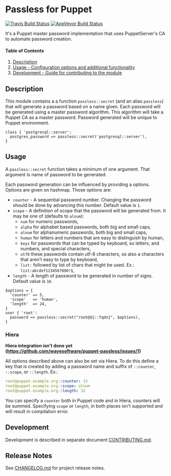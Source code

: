 Passless for Puppet
===================

[![Travis Build Status](https://travis-ci.com/wavesoftware/puppet-passless.svg?branch=master)](https://travis-ci.com/wavesoftware/puppet-passless)
[![AppVeyor Build Status](https://ci.appveyor.com/api/projects/status/spq8dce2slfybs0a/branch/master?svg=true)](https://ci.appveyor.com/project/cardil/puppet-passless/branch/master)


It's a Puppet master password implementation that uses PuppetServer's CA to 
automate password creation.

#### Table of Contents

1. [Description](#description)
3. [Usage - Configuration options and additional functionality](#usage)
5. [Development - Guide for contributing to the module](#development)

## Description

This module contains a a function `passless::secret` (and an alias `passless`) 
that will generate a password based on a name given. Each password will be 
generated using a master password algorithm. This algorithm will take a 
Puppet CA as a master password. Password generated will be unique to Puppet
environment.

```puppet
class { 'postgresql::server':
  postgres_password => passless::secret('postgresql::server'),
}
```

## Usage

A `passless::secret` function takes a minimum of one argument. That argument is
name of password to be generated. 

Each password generation can be influenced by providing a options. Options are
given on hashmap. Those options are:

 * `counter` - A sequential password number. Changing the password should be 
   done by advancing this number. Default value is `1`.
 * `scope` - A definition of scope that the password will be generated from. It 
   may be one of (defaults to `alnum`): 
    * `num` for numeric passwords,
    * `alpha` for alphabet based passwords, both big and small caps,
    * `alnum` for alphanumeric passwords, both big and small caps,
    * `human` for letters and numbers that are easy to distinguish by human,
    * `keys` for passwords that can be typed by keyboard, so letters, and 
      numbers, and special characters,
    * `utf8` these passwords contain utf-8 characters, so also a characters 
      that aren't easy to type by keyboard,
    * `list:` followed by list of chars that might be used. Ex.: 
      `list:abcdef1234567890!$`,
 * `length` - A length of password to be generated in number of signs. Default 
   value is `16`.

```puppet
$options = {
  'counter' => 5,
  'scope'   => 'human',
  'length'  => 24,
}
user { 'root':
  password => passless::secret("root@${::fqdn}", $options),
}
```

### Hiera

**Hiera integration isn't done yet (https://github.com/wavesoftware/puppet-passless/issues/1)**

All options described above can also be set via Hiera. To do this define a key 
that is created by adding a password name and suffix of `::counter`, `::scope`,
or `::length`. Ex.:

```yaml
root@puppet.example.org::counter: 13
root@puppet.example.org::scope: alnum
root@puppet.example.org::length: 32
```

You can specify a `counter` both in Puppet code and in Hiera, counters will be 
summed. Specifying `scope` or `length`, in both places isn't supported and will
result in compilation error.

## Development

Development is described in separate document [CONTRIBUTING.md](CONTRIBUTING.md).

## Release Notes

See [CHANGELOG.md](CHANGELOG.md) for project release notes.
